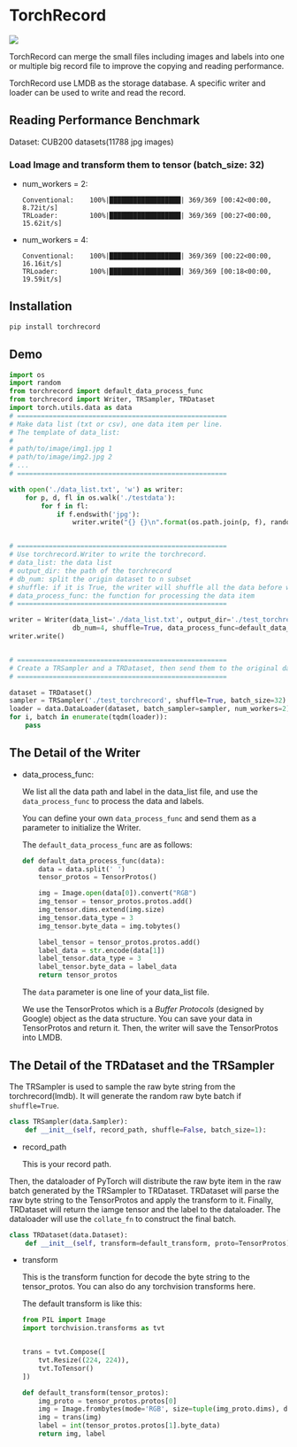 # TorchRecord

![](https://img.shields.io/badge/torchrecord-v0.0.4-blue.svg)

TorchRecord can merge the small files including images and labels into one or multiple big record file to improve the copying and reading performance.

TorchRecord use LMDB as the storage database. A specific writer and loader can be used to write and read the record.

## Reading Performance Benchmark

Dataset: CUB200 datasets(11788 jpg images)

### Load Image and transform them to tensor (batch_size: 32)

- num_workers = 2:
    ```
    Conventional:    100%|██████████████████| 369/369 [00:42<00:00,  8.72it/s]
    TRLoader:        100%|██████████████████| 369/369 [00:27<00:00, 15.62it/s]
    ```

- num_workers = 4:
    ```
    Conventional:    100%|██████████████████| 369/369 [00:22<00:00, 16.16it/s]
    TRLoader:        100%|██████████████████| 369/369 [00:18<00:00, 19.59it/s]
    ```
## Installation

```bash
pip install torchrecord
```

## Demo

```python
import os
import random
from torchrecord import default_data_process_func
from torchrecord import Writer, TRSampler, TRDataset
import torch.utils.data as data
# =====================================================
# Make data list (txt or csv), one data item per line.
# The template of data_list:
#
# path/to/image/img1.jpg 1
# path/to/image/img2.jpg 2
# ...
# =====================================================

with open('./data_list.txt', 'w') as writer:
    for p, d, fl in os.walk('./testdata'):
        for f in fl:
            if f.endswith('jpg'):
                writer.write("{} {}\n".format(os.path.join(p, f), random.randint(0, 10)))


# =====================================================
# Use torchrecord.Writer to write the torchrecord.
# data_list: the data list
# output_dir: the path of the torchrecord
# db_num: split the origin dataset to n subset
# shuffle: if it is True, the writer will shuffle all the data before writing them to the torchrecord
# data_process_func: the function for processing the data item
# =====================================================

writer = Writer(data_list='./data_list.txt', output_dir='./test_torchrecord', 
                db_num=4, shuffle=True, data_process_func=default_data_process_func)
writer.write()


# =====================================================
# Create a TRSampler and a TRDataset, then send them to the original dataloader of PyTorch
# =====================================================

dataset = TRDataset()
sampler = TRSampler('./test_torchrecord', shuffle=True, batch_size=32)
loader = data.DataLoader(dataset, batch_sampler=sampler, num_workers=2)
for i, batch in enumerate(tqdm(loader)):
    pass

```

## The Detail of the Writer

- data_process_func:

    We list all the data path and label in the data_list file, and use the `data_process_func` to process the data and labels.

    You can define your own `data_process_func` and send them as a parameter to initialize the Writer.

    The `default_data_process_func` are as follows:

    ```python
    def default_data_process_func(data):
        data = data.split(' ')
        tensor_protos = TensorProtos()

        img = Image.open(data[0]).convert("RGB")
        img_tensor = tensor_protos.protos.add()
        img_tensor.dims.extend(img.size)
        img_tensor.data_type = 3
        img_tensor.byte_data = img.tobytes()

        label_tensor = tensor_protos.protos.add()
        label_data = str.encode(data[1])
        label_tensor.data_type = 3
        label_tensor.byte_data = label_data
        return tensor_protos
    ```

    The `data` parameter is one line of your data_list file. 

    We use the TensorProtos which is a *Buffer Protocols* (designed by Google) object as the data structure. You can save your data in TensorProtos
    and return it. Then, the writer will save the TensorProtos into LMDB.
    

## The Detail of the TRDataset and the TRSampler

The TRSampler is used to sample the raw byte string from the torchrecord(lmdb). It will generate the random raw byte batch if `shuffle=True`.
```python
class TRSampler(data.Sampler):
    def __init__(self, record_path, shuffle=False, batch_size=1):
```

- record_path

    This is your record path.
    
Then, the dataloader of PyTorch will distribute the raw byte item in the raw batch generated by the TRSampler to TRDataset. TRDataset will parse the raw byte string to the TensorProtos and apply the transform to it. Finally, TRDataset will return the iamge tensor and the label to the dataloader. The dataloader will use the `collate_fn` to construct the final batch.

```python
class TRDataset(data.Dataset):
    def __init__(self, transform=default_transform, proto=TensorProtos):
```

- transform

    This is the transform function for decode the byte string to the tensor_protos. You can also do any torchvision transforms here.

    The default transform is like this:

    ```python
    from PIL import Image
    import torchvision.transforms as tvt


    trans = tvt.Compose([
        tvt.Resize((224, 224)),
        tvt.ToTensor()
    ])

    def default_transform(tensor_protos):
        img_proto = tensor_protos.protos[0]
        img = Image.frombytes(mode='RGB', size=tuple(img_proto.dims), data=img_proto.byte_data)
        img = trans(img)
        label = int(tensor_protos.protos[1].byte_data)
        return img, label
    ```
